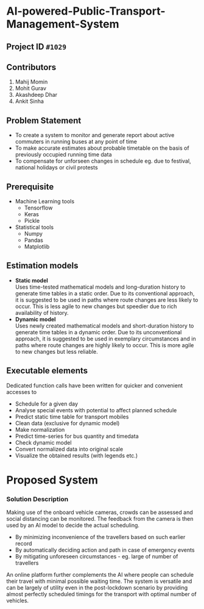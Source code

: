 # AI-powered-Public-Transport-Management-System

## Project ID  `#1029`

## Contributors
1. Mahij Momin
2. Mohit Gurav
3. Akashdeep Dhar
4. Ankit Sinha

## Problem Statement
- To create a system to monitor and generate report about active commuters in running buses at any point of time
- To make accurate estimates about probable timetable on the basis of previously occupied running time data
- To compensate for unforseen changes in schedule eg. due to festival, national holidays or civil protests

## Prerequisite
- Machine Learning tools
    - Tensorflow
    - Keras
    - Pickle
- Statistical tools
    - Numpy
    - Pandas
    - Matplotlib

## Estimation models
- **Static model**  
  Uses time-tested mathematical models and long-duration history to generate time tables in a static order. Due to its conventional approach,
  it is suggested to be used in paths where route changes are less likely to occur. This is less agile to new changes but speedier due to rich
  availability of history.
- **Dynamic model**  
  Uses newly created mathematical models and short-duration history to generate time tables in a dynamic order. Due to its unconventional approach,
  it is suggested to be used in exemplary circumstances and in paths where route changes are highly likely to occur. This is more agile to new
  changes but less reliable.

## Executable elements
Dedicated function calls have been written for quicker and convenient accesses to
- Schedule for a given day
- Analyse special events with potential to affect planned schedule
- Predict static time table for transport mobiles
- Clean data (exclusive for dynamic model)
- Make normalization
- Predict time-series for bus quantity and timedata
- Check dynamic model
- Convert normalized data into original scale
- Visualize the obtained results (with legends etc.)

# Proposed System

### Solution Description

Making use of the onboard vehicle cameras, crowds can be assessed and social distancing can be monitored. The feedback from the camera is then used by an AI model to decide the actual scheduling. 

* By minimizing inconvenience of the travellers based on such earlier record
* By automatically deciding action and path in case of emergency events
* By mitigating unforeseen circumstances - eg. large of number of travellers

An online platform further complements the AI where people can schedule their travel with minimal possible waiting time. The system is versatile and can be largely of utility even in the post-lockdown scenario by providing almost perfectly scheduled timings for the transport with optimal number of vehicles.

